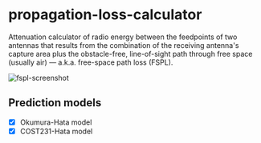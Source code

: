 # propagation-loss-calculator
Attenuation calculator of radio energy between the feedpoints of two antennas that results from the combination of the receiving antenna's capture area plus the obstacle-free, line-of-sight path through free space (usually air) — a.k.a. free-space path loss (FSPL).

![fspl-screenshot](https://user-images.githubusercontent.com/9489977/102926902-2c109700-4496-11eb-8568-4bba3c30ae36.png)

## Prediction models
- [x] Okumura-Hata model
- [x] COST231-Hata model
